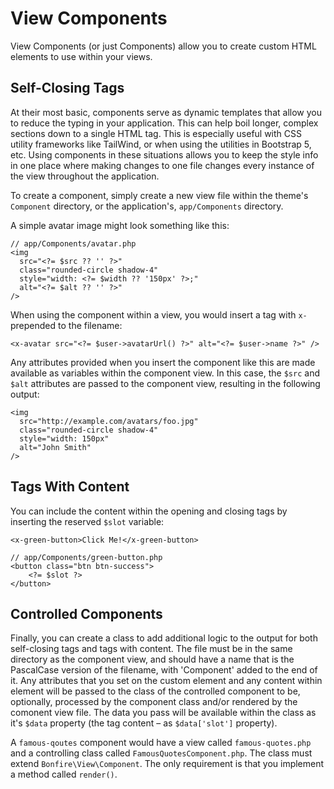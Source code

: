 # View Components

View Components (or just Components) allow you to create custom HTML elements to use within your views. 

## Self-Closing Tags

At their most basic, components serve as dynamic templates that allow you to reduce the typing in your 
application. This can help boil longer, complex sections down to a single HTML tag. This is especially
useful with CSS utility frameworks like TailWind, or when using the utilities in Bootstrap 5, etc. Using
components in these situations allows you to keep the style info in one place where making changes to 
one file changes every instance of the view throughout the application.

To create a component, simply create a new view file within the theme's `Component` directory, or the 
application's, `app/Components` directory.

A simple avatar image might look something like this: 

```
// app/Components/avatar.php
<img
  src="<?= $src ?? '' ?>"
  class="rounded-circle shadow-4"
  style="width: <?= $width ?? '150px' ?>;"
  alt="<?= $alt ?? '' ?>"
/> 
```

When using the component within a view, you would insert a tag with `x-` prepended to the filename: 

```
<x-avatar src="<?= $user->avatarUrl() ?>" alt="<?= $user->name ?>" />
```

Any attributes provided when you insert the component like this are made available as variables within 
the component view. In this case, the `$src` and `$alt` attributes are passed to the component view, resulting
in the following output: 

```
<img
  src="http://example.com/avatars/foo.jpg"
  class="rounded-circle shadow-4"
  style="width: 150px"
  alt="John Smith"
/> 
```

## Tags With Content

You can include the content within the opening and closing tags by inserting the reserved `$slot` variable: 

```
<x-green-button>Click Me!</x-green-button>
```

```
// app/Components/green-button.php
<button class="btn btn-success">
    <?= $slot ?>
</button>
```

## Controlled Components

Finally, you can create a class to add additional logic to the output for both self-closing tags and tags 
with content. The file must be in the same directory as the component view, and should have a name that is
the PascalCase version of the filename, with 'Component' added to the end of it. Any attributes that you 
set on the custom element and any content within element will be passed to the class of the controlled 
component to be, optionally, processed by the component class and/or rendered by the comonent view file. 
The data you pass will be available within the class as it's `$data` property (the tag content – as 
`$data['slot']` property). 

A `famous-qoutes` component would have a view called `famous-quotes.php` and a controlling class called
`FamousQuotesComponent.php`. The class must extend `Bonfire\View\Component`. The only requirement is that you
implement a method called `render()`.
